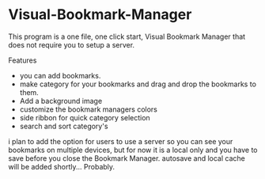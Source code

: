 # Visual-Bookmark-Manager
This program is a one file, one click start, Visual Bookmark Manager that does not require you to setup a server.


Features
- you can add bookmarks.
- make category for your bookmarks and drag and drop the bookmarks to them.
- Add a background image
- customize the bookmark managers colors
- side ribbon for quick category selection
- search and sort category's

i plan to add the option for users to use a server so you can see your bookmarks on multiple devices, but for now it is a local only and you have to save before you close the Bookmark Manager. autosave and local cache will be added shortly... Probably.
